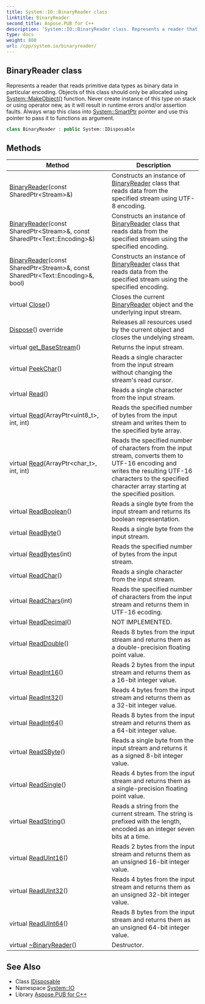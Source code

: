 ```yaml
---
title: System::IO::BinaryReader class
linktitle: BinaryReader
second_title: Aspose.PUB for C++
description: 'System::IO::BinaryReader class. Represents a reader that reads primitive data types as binary data in particular encoding. Objects of this class should only be allocated using System::MakeObject() function. Never create instance of this type on stack or using operator new, as it will result in runtime errors and/or assertion faults. Always wrap this class into System::SmartPtr pointer and use this pointer to pass it to functions as argument in C++.'
type: docs
weight: 800
url: /cpp/system.io/binaryreader/
---
```

## BinaryReader class


Represents a reader that reads primitive data types as binary data in particular encoding. Objects of this class should only be allocated using [System::MakeObject()](../../system/makeobject/) function. Never create instance of this type on stack or using operator new, as it will result in runtime errors and/or assertion faults. Always wrap this class into [System::SmartPtr](../../system/smartptr/) pointer and use this pointer to pass it to functions as argument.

```cpp
class BinaryReader : public System::IDisposable
```

## Methods

| Method | Description |
| --- | --- |
| [BinaryReader](./binaryreader/)(const SharedPtr\<Stream\>\&) | Constructs an instance of [BinaryReader](./) class that reads data from the specified stream using UTF-8 encoding. |
| [BinaryReader](./binaryreader/)(const SharedPtr\<Stream\>\&, const SharedPtr\<Text::Encoding\>\&) | Constructs an instance of [BinaryReader](./) class that reads data from the specified stream using the specified encoding. |
| [BinaryReader](./binaryreader/)(const SharedPtr\<Stream\>\&, const SharedPtr\<Text::Encoding\>\&, bool) | Constructs an instance of [BinaryReader](./) class that reads data from the specified stream using the specified encoding. |
| virtual [Close](./close/)() | Closes the current [BinaryReader](./) object and the underlying input stream. |
| [Dispose](./dispose/)() override | Releases all resources used by the current object and closes the undelying stream. |
| virtual [get_BaseStream](./get_basestream/)() | Returns the input stream. |
| virtual [PeekChar](./peekchar/)() | Reads a single character from the input stream without changing the stream's read cursor. |
| virtual [Read](./read/)() | Reads a single character from the input stream. |
| virtual [Read](./read/)(ArrayPtr\<uint8_t\>, int, int) | Reads the specified number of bytes from the input stream and writes them to the specified byte array. |
| virtual [Read](./read/)(ArrayPtr\<char_t\>, int, int) | Reads the specified number of characters from the input stream, converts them to UTF-16 encoding and writes the resulting UTF-16 characters to the specified character array starting at the specified position. |
| virtual [ReadBoolean](./readboolean/)() | Reads a single byte from the input stream and returns its boolean representation. |
| virtual [ReadByte](./readbyte/)() | Reads a single byte from the input stream. |
| virtual [ReadBytes](./readbytes/)(int) | Reads the specified number of bytes from the input stream. |
| virtual [ReadChar](./readchar/)() | Reads a single character from the input stream. |
| virtual [ReadChars](./readchars/)(int) | Reads the specified number of characters from the input stream and returns them in UTF-16 ecoding. |
| virtual [ReadDecimal](./readdecimal/)() | NOT IMPLEMENTED. |
| virtual [ReadDouble](./readdouble/)() | Reads 8 bytes from the input stream and returns them as a double-precision floating point value. |
| virtual [ReadInt16](./readint16/)() | Reads 2 bytes from the input stream and returns them as a 16-bit integer value. |
| virtual [ReadInt32](./readint32/)() | Reads 4 bytes from the input stream and returns them as a 32-bit integer value. |
| virtual [ReadInt64](./readint64/)() | Reads 8 bytes from the input stream and returns them as a 64-bit integer value. |
| virtual [ReadSByte](./readsbyte/)() | Reads a single byte from the input stream and returns it as a signed 8-bit integer value. |
| virtual [ReadSingle](./readsingle/)() | Reads 4 bytes from the input stream and returns them as a single-precision floating point value. |
| virtual [ReadString](./readstring/)() | Reads a string from the current stream. The string is prefixed with the length, encoded as an integer seven bits at a time. |
| virtual [ReadUInt16](./readuint16/)() | Reads 2 bytes from the input stream and returns them as an unsigned 16-bit integer value. |
| virtual [ReadUInt32](./readuint32/)() | Reads 4 bytes from the input stream and returns them as an unsigned 32-bit integer value. |
| virtual [ReadUInt64](./readuint64/)() | Reads 8 bytes from the input stream and returns them as an unsigned 64-bit integer value. |
| virtual [~BinaryReader](./~binaryreader/)() | Destructor. |
## See Also

* Class [IDisposable](../../system/idisposable/)
* Namespace [System::IO](../)
* Library [Aspose.PUB for C++](../../)
